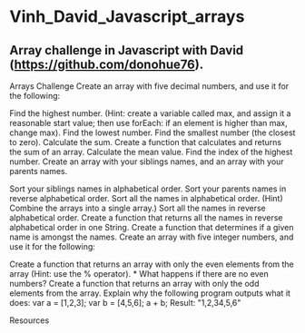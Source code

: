# Vinh_David_Javascript_arrays

Array challenge in Javascript with David (https://github.com/donohue76).
-----------------------------------------------------------------------------------------------------------------------------------------
Arrays Challenge
Create an array with five decimal numbers, and use it for the following:

Find the highest number. (Hint: create a variable called max, and assign it a reasonable start value; then use forEach: if an element is higher than max, change max).
Find the lowest number.
Find the smallest number (the closest to zero).
Calculate the sum.
Create a function that calculates and returns the sum of an array.
Calculate the mean value.
Find the index of the highest number.
Create an array with your siblings names, and an array with your parents names.

Sort your siblings names in alphabetical order.
Sort your parents names in reverse alphabetical order.
Sort all the names in alphabetical order. (Hint) Combine the arrays into a single array.)
Sort all the names in reverse alphabetical order.
Create a function that returns all the names in reverse alphabetical order in one String.
Create a function that determines if a given name is amongst the names.
Create an array with five integer numbers, and use it for the following:

Create a function that returns an array with only the even elements from the array (Hint: use the % operator). * What happens if there are no even numbers?
Create a function that returns an array with only the odd elements from the array.
Explain why the following program outputs what it does:
var a = [1,2,3];
var b = [4,5,6];
a + b;
Result: "1,2,34,5,6"

Resources
